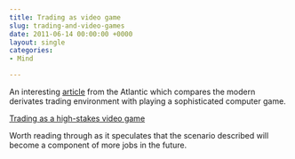 ```yaml
---
title: Trading as video game
slug: trading-and-video-games
date: 2011-06-14 00:00:00 +0000
layout: single
categories: 
- Mind

---
```

An interesting [article][google] from the Atlantic which compares&#xa0;the modern derivates trading environment with playing a sophisticated computer game.
  
[Trading as a high-stakes video game][google]
  
Worth reading through as it speculates that the scenario described will become a component of more jobs in the future.

[google]: http://feedproxy.google.com/~r/jblanton/~3/9ZkApo9TT28/

